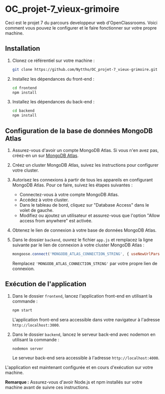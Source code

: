 # OC_projet-7_vieux-grimoire

Ceci est le projet 7 du parcours developpeur web d'OpenClassrooms. Voici comment vous pouvez le configurer et le faire fonctionner sur votre propre machine.

## Installation

1. Clonez ce référentiel sur votre machine :

    ```bash
    git clone https://github.com/Nyttho/OC_projet-7_vieux-grimoire.git
    ```

2. Installez les dépendances du front-end :

    ```bash
    cd frontend
    npm install
    ```

3. Installez les dépendances du back-end :

    ```bash
    cd backend
    npm install
    ```

## Configuration de la base de données MongoDB Atlas

1. Assurez-vous d'avoir un compte MongoDB Atlas. Si vous n'en avez pas, créez-en un sur [MongoDB Atlas](https://www.mongodb.com/cloud/atlas).

2. Créez un cluster MongoDB Atlas, suivez les instructions pour configurer votre cluster.

3. Autorisez les connexions à partir de tous les appareils en configurant MongoDB Atlas. Pour ce faire, suivez les étapes suivantes :

    - Connectez-vous à votre compte MongoDB Atlas.
    - Accédez à votre cluster.
    - Dans le tableau de bord, cliquez sur "Database Access" dans le volet de gauche.
    - Modifiez ou ajoutez un utilisateur et assurez-vous que l'option "Allow access from anywhere" est activée.

4. Obtenez le lien de connexion à votre base de données MongoDB Atlas.

5. Dans le dossier `backend`, ouvrez le fichier `app.js` et remplacez la ligne suivante par le lien de connexion à votre cluster MongoDB Atlas :

    ```javascript
    mongoose.connect('MONGODB_ATLAS_CONNECTION_STRING', { useNewUrlParser: true, useUnifiedTopology: true });
    ```

    Remplacez `'MONGODB_ATLAS_CONNECTION_STRING'` par votre propre lien de connexion.

## Exécution de l'application

1. Dans le dossier `frontend`, lancez l'application front-end en utilisant la commande :

    ```bash
    npm start
    ```

   L'application front-end sera accessible dans votre navigateur à l'adresse `http://localhost:3000`.

2. Dans le dossier `backend`, lancez le serveur back-end avec nodemon en utilisant la commande :

    ```bash
    nodemon server
    ```

   Le serveur back-end sera accessible à l'adresse `http://localhost:4000`.

L'application est maintenant configurée et en cours d'exécution sur votre machine.

**Remarque :** Assurez-vous d'avoir Node.js et npm installés sur votre machine avant de suivre ces instructions.

